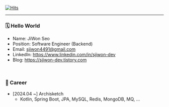 [![Hits](https://hits.seeyoufarm.com/api/count/incr/badge.svg?url=https%3A%2F%2Fgithub.com%2Fsjiwon&count_bg=%23C83D4E&title_bg=%23555555&icon=&icon_color=%23E7E7E7&title=hits&edge_flat=false)](https://hits.seeyoufarm.com)

---

### 🗓️ Hello World

- Name: JiWon Seo
- Position: Software Engineer (Backend)
- Email: sjiwon4491@gmail.com
- LinkedIn: https://www.linkedin.com/in/sjiwon-dev
- Blog: https://sjiwon-dev.tistory.com

<br>

### 🔎 Career

- [2024.04 ~] Archisketch
  - Kotlin, Spring Boot, JPA, MySQL, Redis, MongoDB, MQ, ...
